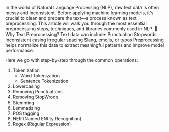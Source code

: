 In the world of Natural Language Processing (NLP), raw text data is often messy and inconsistent. 
Before applying machine learning models, it's crucial to clean and prepare the text—a process known as text preprocessing. 
This article will walk you through the most essential preprocessing steps, techniques, and libraries commonly used in NLP.
📌 Why Text Preprocessing?
Text data can include:
Punctuation
Stopwords
Inconsistent casing
Irregular spacing
Slang, emojis, or typos
Preprocessing helps normalize this data to extract meaningful patterns and improve model performance.

Here we go with step-by-step through the common operations:
1. Tokenization
   - Word Tokenization
   - Sentence Tokenization
2. Lowercasing
3. Removing Punctuations
4. Removing StopWrods
5. Stemming
6. Lemmatizing
7. POS tagging
8. NER (Named ENtity Recognition)
9. Regex (Regular Expression)

